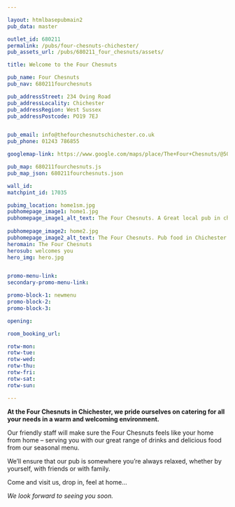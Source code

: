 ```yaml
---

layout: htmlbasepubmain2
pub_data: master

outlet_id: 680211
permalink: /pubs/four-chesnuts-chichester/
pub_assets_url: /pubs/680211_four_chesnuts/assets/

title: Welcome to the Four Chesnuts

pub_name: Four Chesnuts
pub_nav: 680211fourchesnuts

pub_addressStreet: 234 Oving Road
pub_addressLocality: Chichester
pub_addressRegion: West Sussex
pub_addressPostcode: PO19 7EJ


pub_email: info@thefourchesnutschichester.co.uk
pub_phone: 01243 786855

googlemap-link: https://www.google.com/maps/place/The+Four+Chesnuts/@50.8366237,-0.7709859,15.67z/data=!4m12!1m6!3m5!1s0x0:0x89188d93bda5c0d!2sThe+Four+Chesnuts!8m2!3d50.836449!4d-0.766594!3m4!1s0x0:0x89188d93bda5c0d!8m2!3d50.836449!4d-0.766594?hl=en-GB

pub_map: 680211fourchesnuts.js
pub_map_json: 680211fourchesnuts.json

wall_id:
matchpint_id: 17035

pubimg_location: home1sm.jpg
pubhomepage_image1: home1.jpg
pubhomepage_image1_alt_text: The Four Chesnuts. A Great local pub in chichester
 
pubhomepage_image2: home2.jpg
pubhomepage_image2_alt_text: The Four Chesnuts. Pub food in Chichester
heromain: The Four Chesnuts
herosub: welcomes you
hero_img: hero.jpg


promo-menu-link:
secondary-promo-menu-link:

promo-block-1: newmenu
promo-block-2: 
promo-block-3: 

opening: 

room_booking_url: 

rotw-mon: 
rotw-tue:  
rotw-wed:  
rotw-thu:  
rotw-fri: 
rotw-sat: 
rotw-sun:  

---
```


**At the Four Chesnuts in Chichester, we pride ourselves on catering for all your needs in a warm and welcoming environment.**

Our friendly staff will make sure the Four Chesnuts feels like your home from home – serving you with our great range of drinks and delicious food from our seasonal menu.

We’ll ensure that our pub is somewhere you’re always relaxed, whether by yourself, with friends or with family. 

Come and visit us, drop in, feel at home… 

*We look forward to seeing you soon.*






